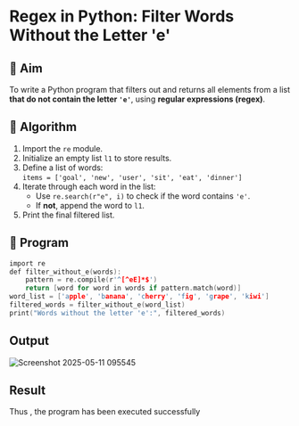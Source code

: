 # Regex in Python: Filter Words Without the Letter 'e'

## 🎯 Aim
To write a Python program that filters out and returns all elements from a list **that do not contain the letter `'e'`**, using **regular expressions (regex)**.

## 🧠 Algorithm
1. Import the `re` module.
2. Initialize an empty list `l1` to store results.
3. Define a list of words:  
   `items = ['goal', 'new', 'user', 'sit', 'eat', 'dinner']`
4. Iterate through each word in the list:
   - Use `re.search(r"e", i)` to check if the word contains `'e'`.
   - If **not**, append the word to `l1`.
5. Print the final filtered list.

## 🧾 Program
~~~c
import re
def filter_without_e(words):
    pattern = re.compile(r'^[^eE]*$')
    return [word for word in words if pattern.match(word)]
word_list = ['apple', 'banana', 'cherry', 'fig', 'grape', 'kiwi']
filtered_words = filter_without_e(word_list)
print("Words without the letter 'e':", filtered_words)
~~~

## Output
![Screenshot 2025-05-11 095545](https://github.com/user-attachments/assets/c1020e41-94ce-4e44-b1f5-ef81882001ca)

## Result
Thus , the program has been executed successfully
